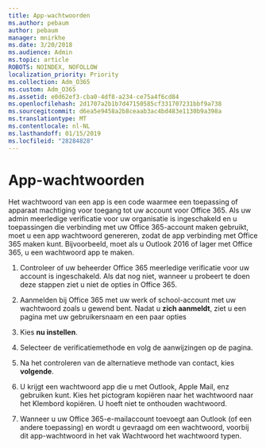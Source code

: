 ```yaml
---
title: App-wachtwoorden
ms.author: pebaum
author: pebaum
manager: mnirkhe
ms.date: 3/20/2018
ms.audience: Admin
ms.topic: article
ROBOTS: NOINDEX, NOFOLLOW
localization_priority: Priority
ms.collection: Adm_O365
ms.custom: Adm_O365
ms.assetid: e0d62ef3-cba0-4df8-a234-ce75a4f6cd84
ms.openlocfilehash: 2d1707a2b1b7d47150585cf331707231bbf9a738
ms.sourcegitcommit: d6ea5e9458a2b8ceaab3ac4bd483e1130b9a398a
ms.translationtype: MT
ms.contentlocale: nl-NL
ms.lasthandoff: 01/15/2019
ms.locfileid: "28284828"
---
```

# <a name="app-passwords"></a>App-wachtwoorden

Het wachtwoord van een app is een code waarmee een toepassing of apparaat machtiging voor toegang tot uw account voor Office 365. Als uw admin meerledige verificatie voor uw organisatie is ingeschakeld en u toepassingen die verbinding met uw Office 365-account maken gebruikt, moet u een app wachtwoord genereren, zodat de app verbinding met Office 365 maken kunt. Bijvoorbeeld, moet als u Outlook 2016 of lager met Office 365, u een wachtwoord app te maken.
  
1. Controleer of uw beheerder Office 365 meerledige verificatie voor uw account is ingeschakeld. Als dat nog niet, wanneer u probeert te doen deze stappen ziet u niet de opties in Office 365.
    
2. Aanmelden bij Office 365 met uw werk of school-account met uw wachtwoord zoals u gewend bent. Nadat u **zich aanmeldt**, ziet u een pagina met uw gebruikersnaam en een paar opties 
    
3. Kies **nu instellen**. 
    
4. Selecteer de verificatiemethode en volg de aanwijzingen op de pagina.
    
5. Na het controleren van de alternatieve methode van contact, kies **volgende**. 
    
6. U krijgt een wachtwoord app die u met Outlook, Apple Mail, enz gebruiken kunt. Kies het pictogram kopiëren naar het wachtwoord naar het Klembord kopiëren. U hoeft niet te onthouden wachtwoord. 
    
7. Wanneer u uw Office 365-e-mailaccount toevoegt aan Outlook (of een andere toepassing) en wordt u gevraagd om een wachtwoord, voorbij dit app-wachtwoord in het vak Wachtwoord het wachtwoord typen. 
    

